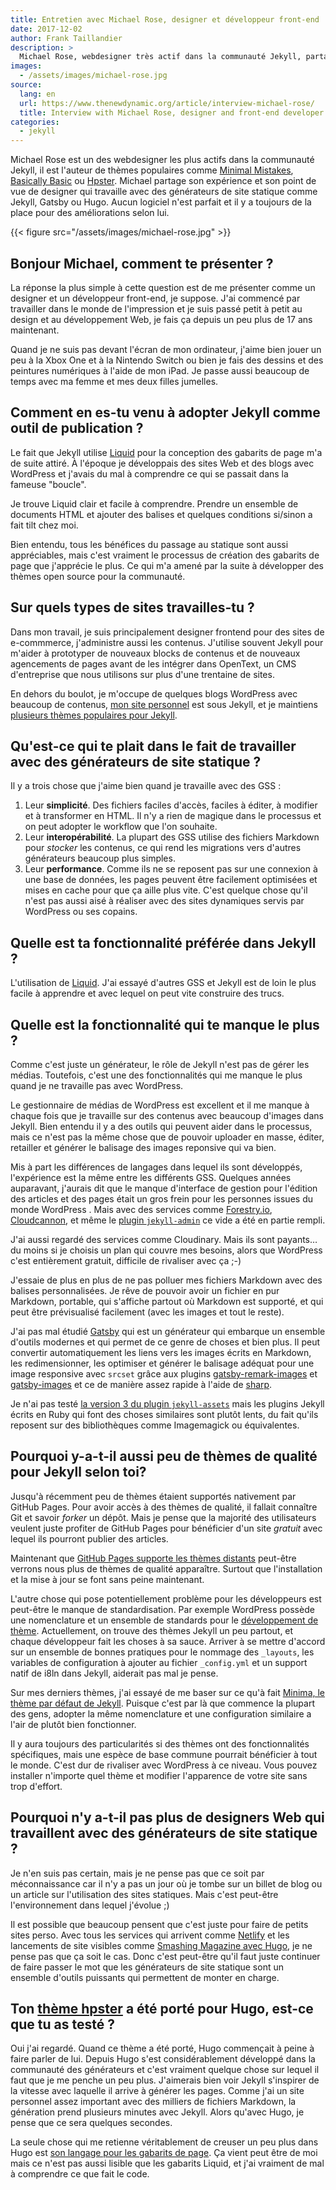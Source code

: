```yaml
---
title: Entretien avec Michael Rose, designer et développeur front-end
date: 2017-12-02
author: Frank Taillandier
description: >
  Michael Rose, webdesigner très actif dans la communauté Jekyll, partage son retour d'expérience sur les générateurs de site statique
images:
  - /assets/images/michael-rose.jpg
source:
  lang: en
  url: https://www.thenewdynamic.org/article/interview-michael-rose/
  title: Interview with Michael Rose, designer and front-end developer
categories:
  - jekyll
---
```


Michael Rose est un des webdesigner les plus actifs dans la communauté Jekyll, il est l'auteur de thèmes populaires comme [Minimal Mistakes](https://mmistakes.github.io/minimal-mistakes/), [Basically Basic](https://mmistakes.github.io/jekyll-theme-basically-basic/) ou
[Hpster](https://mmistakes.github.io/hpstr-jekyll-theme/).
Michael partage son expérience et son point de vue de designer qui travaille avec des générateurs de site statique comme Jekyll, Gatsby ou Hugo. Aucun logiciel n'est parfait et il y a toujours de la place pour des améliorations selon lui.

{{< figure src="/assets/images/michael-rose.jpg" >}}

## Bonjour Michael, comment te présenter ?

La réponse la plus simple à cette question est de me présenter comme un designer et un développeur front-end, je suppose. J'ai commencé par travailler dans le monde de l'impression et je suis passé petit à petit au design et au développement Web, je fais ça depuis un peu plus de 17 ans maintenant.

Quand je ne suis pas devant l'écran de mon ordinateur, j'aime bien jouer un peu à la Xbox One et à la Nintendo Switch ou bien je fais des dessins et des peintures numériques à l'aide de mon iPad. Je passe aussi beaucoup de temps avec ma femme et mes deux filles jumelles.

## Comment en es-tu venu à adopter Jekyll comme outil de publication ?

Le fait que Jekyll utilise [Liquid](https://shopify.github.io/liquid/) pour la conception des gabarits de page m'a de suite attiré. À l'époque je développais des sites Web et des blogs avec WordPress et j'avais du mal à comprendre ce qui se passait dans la fameuse "boucle".

Je trouve Liquid clair et facile à comprendre. Prendre un ensemble de documents HTML et ajouter des balises et quelques conditions si/sinon a fait tilt chez moi.

Bien entendu, tous les bénéfices du passage au statique sont aussi appréciables, mais c'est vraiment le processus de création des gabarits de page que j'apprécie le plus. Ce qui m'a amené par la suite à développer des thèmes open source pour la communauté.

## Sur quels types de sites travailles-tu ?

Dans mon travail, je suis principalement designer frontend pour des sites de e-commmerce, j'administre aussi les contenus. J'utilise souvent Jekyll pour m'aider à prototyper de nouveaux blocks de contenus et de nouveaux agencements de pages avant de les intégrer dans OpenText, un CMS d'entreprise que nous utilisons sur plus d'une trentaine de sites.

En dehors du boulot, je m'occupe de quelques blogs WordPress avec beaucoup de contenus, [mon site personnel](https://mademistakes.com/) est sous Jekyll, et je maintiens [plusieurs thèmes populaires pour Jekyll](https://mademistakes.com/work/jekyll-themes/).

## Qu'est-ce qui te plait dans le fait de travailler avec des générateurs de site statique ?

Il y a trois chose que j'aime bien quand je travaille avec des <abbr aria-label="Générateur de Site Statique">GSS</abbr> :

1. Leur **simplicité**. Des fichiers faciles d'accès, faciles à éditer,  à modifier et à transformer en HTML. Il n'y a rien de magique dans le processus et on peut adopter le workflow que l'on souhaite.
2. Leur **interopérabilité**. La plupart des <abbr aria-label="Générateur de Site Statique">GSS</abbr> utilise des fichiers Markdown pour *stocker* les contenus, ce qui rend les migrations vers d'autres générateurs beaucoup plus simples.
3. Leur **performance**. Comme ils ne se reposent pas sur une connexion à une base de données, les pages peuvent être facilement optimisées et mises en cache pour que ça aille plus vite. C'est quelque chose qu'il n'est pas aussi aisé à réaliser avec des sites dynamiques servis par WordPress ou ses copains.

## Quelle est ta fonctionnalité préférée dans Jekyll ?

L'utilisation de [Liquid](https://shopify.github.io/liquid/). J'ai essayé d'autres <abbr aria-label="Générateur de Site Statique">GSS</abbr> et Jekyll est de loin le plus facile à apprendre et avec lequel on peut vite construire des trucs.

## Quelle est la fonctionnalité qui te manque le plus ?

Comme c'est juste un générateur, le rôle de Jekyll n'est pas de gérer les médias. Toutefois, c'est une des fonctionnalités qui me manque le plus quand je ne travaille pas avec WordPress.

Le gestionnaire de médias de WordPress est excellent et il me manque à chaque fois que je travaille sur des contenus avec beaucoup d'images dans Jekyll. Bien entendu il y a des outils qui peuvent aider dans le processus, mais ce n'est pas la même chose que de pouvoir uploader en masse, éditer, retailler et générer le balisage des images reponsive qui va bien.

Mis à part les différences de langages dans lequel ils sont développés, l'expérience est la même entre les différents <abbr aria-label="Générateur de Site Statique">GSS</abbr>. Quelques années auparavant, j'aurais dit que le manque d'interface de gestion pour l'édition des articles et des pages était un gros frein pour les personnes issues du monde WordPress . Mais avec des services comme [Forestry.io](https://forestry.io),
[Cloudcannon](https://cloudcannon.com), et même le [plugin `jekyll-admin`](https://github.com/jekyll/jekyll-admin/) ce vide a été en partie rempli.

J'ai aussi regardé des services comme Cloudinary. Mais ils sont payants… du moins si je choisis un plan qui couvre mes besoins, alors que WordPress c'est entièrement gratuit, difficile de rivaliser avec ça ;-)

J'essaie de plus en plus de ne pas polluer mes fichiers Markdown avec des balises personnalisées. Je rêve de pouvoir avoir un fichier en pur Markdown, portable, qui s'affiche partout où Markdown est supporté, et qui peut être prévisualisé facilement (avec les images et tout le reste).

J'ai pas mal étudié [Gatsby](https://www.gatsbyjs.org/) qui est un générateur qui embarque un ensemble d'outils modernes et qui permet de ce genre de choses et bien plus. Il peut convertir automatiquement les liens vers les images écrits en Markdown, les redimensionner, les optimiser et générer le balisage adéquat pour une image responsive avec `srcset` grâce aux plugins [gatsby-remark-images](https://www.gatsbyjs.org/packages/gatsby-remark-images/)
et [gatsby-images](https://www.gatsbyjs.org/packages/gatsby-image/) et ce de manière assez rapide à l'aide de [sharp](https://github.com/lovell/sharp).

Je n'ai pas testé [la version 3 du plugin `jekyll-assets`](https://envygeeks.io/2017/11/21/jekyll-assets-3-released) mais les plugins Jekyll écrits en Ruby qui font des choses similaires sont plutôt lents, du fait qu'ils reposent sur des bibliothèques comme Imagemagick ou équivalentes.

## Pourquoi y-a-t-il aussi peu de thèmes de qualité pour Jekyll selon toi?

Jusqu'à récemment peu de thèmes étaient supportés nativement par GitHub Pages.
Pour avoir accès à des thèmes de qualité, il fallait connaître Git et savoir _forker_ un dépôt.
Mais je pense que la majorité des utilisateurs veulent juste profiter de GitHub Pages pour bénéficier d'un site _gratuit_ avec lequel ils pourront publier des articles.

Maintenant que [GitHub Pages supporte les thèmes distants](https://github.com/blog/2464-use-any-theme-with-github-pages) peut-être verrons nous plus de thèmes de qualité apparaître. Surtout que l'installation et la mise à jour se font sans peine maintenant.

L'autre chose qui pose potentiellement problème pour les développeurs est peut-être le manque de standardisation.
Par exemple WordPress possède une nomenclature et un ensemble de standards pour le [développement de thème](https://codex.wordpress.org/Theme_Development).
Actuellement, on trouve des thèmes Jekyll un peu partout, et chaque développeur fait les choses à sa sauce. Arriver à se mettre d'accord sur un ensemble de bonnes pratiques pour le nommage des `_layouts`, les variables de configuration à ajouter au fichier `_config.yml` et un support natif de i8ln dans Jekyll, aiderait pas mal je pense.

Sur mes derniers thèmes, j'ai essayé de me baser sur ce qu'à fait [Minima, le thème par défaut de Jekyll](https://github.com/jekyll/minima/). Puisque c'est par là que commence la plupart des gens, adopter la même nomenclature et une configuration similaire a l'air de plutôt bien fonctionner.

Il y aura toujours des particularités si des thèmes ont des fonctionnalités spécifiques, mais une espèce de base commune pourrait bénéficier à tout le monde. C'est dur de rivaliser avec WordPress à ce niveau. Vous pouvez installer n'importe quel thème et modifier l'apparence de votre site sans trop d'effort.

## Pourquoi n'y a-t-il pas plus de designers Web qui travaillent avec des générateurs de site statique ?

Je n'en suis pas certain, mais je ne pense pas que ce soit par méconnaissance car il n'y a pas un jour où je tombe sur un billet de blog ou un article sur l'utilisation des sites statiques. Mais c'est peut-être l'environnement dans lequel j'évolue ;)

Il est possible que beaucoup pensent que c'est juste pour faire de petits sites perso. Avec tous les services qui arrivent comme [Netlify](https://netlify.com) et les lancements de site visibles comme [Smashing Magazine avec Hugo](/2017/03/17/smashing-mag-va-dix-fois-plus-vite/), je ne pense pas que ça soit le cas. Donc c'est peut-être qu'il faut juste continuer de faire passer le mot que les générateurs de site statique sont un ensemble d'outils puissants qui permettent de monter en charge.

## Ton [thème hpster](https://dldx.github.io/hpstr-hugo-theme/) a été porté pour Hugo, est-ce que tu as testé ?

Oui j'ai regardé. Quand ce thème a été porté, Hugo commençait à peine à faire parler de lui. Depuis Hugo s'est considérablement développé dans la communauté des générateurs et c'est vraiment quelque chose sur lequel il faut que je me penche un peu plus. J'aimerais bien voir Jekyll s'inspirer de la vitesse avec laquelle il arrive à générer les pages. Comme j'ai un site personnel assez important avec des milliers de fichiers Markdown, la génération prend plusieurs minutes avec Jekyll. Alors qu'avec Hugo, je pense que ce sera quelques secondes.

La seule chose qui me retienne véritablement de creuser un peu plus dans Hugo est [son langage pour les gabarits de page](https://gohugo.io/templates/). Ça vient peut être de moi mais ce n'est pas aussi lisible que les gabarits Liquid, et j'ai vraiment de mal à comprendre ce que fait le code.
